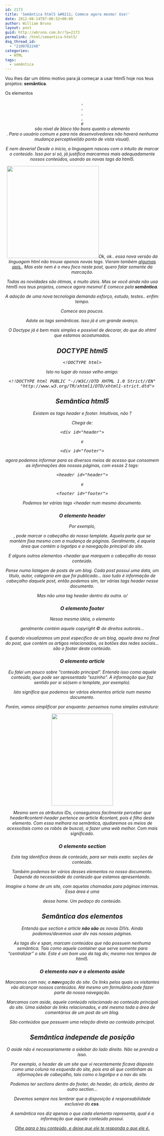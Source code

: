 ```yaml
---
id: 2173
title: 'Semântica html5 &#8211; Comece agora mesmo! Use!'
date: 2012-08-14T07:00:52+00:00
author: William Bruno
layout: post
guid: http://wbruno.com.br/?p=2173
permalink: /html/semantica-html5/
dsq_thread_id:
  - "2100762248"
categories:
  - HTML
tags:
  - semântica
---
```

Vou lhes dar um ótimo motivo para já começar a usar html5 hoje nos teus projetos: **semântica**.

Os elementos <var><header></var>, <var><footer></var>, <var><article></var>, <var><aside></var>, <var><section></var> e <var><nav></var> são nivel de bloco tão bons quanto o elemento <var><div></var>. Para o usuário comum e para nós desenvolvedores não haverá nenhuma mudança perceptível(do ponto de vista visual). 

E nem deveria! Desde o início, a linguagem nasceu com o intuito de marcar o conteúdo. Isso por si só, já justifica marcarmos mais adequadamente nossos conteúdos, usando as novas tags da html5.
  
<!--more-->


  
[<img src="http://wbruno.com.br/wp-content/uploads/2012/08/HTML5_Logo_512-300x300.png" alt="" title="HTML5_Logo_512" width="300" height="300" class="alignleft size-medium wp-image-2304" srcset="http://wbruno.com.br/wp-content/uploads/2012/08/HTML5_Logo_512-300x300.png 300w, http://wbruno.com.br/wp-content/uploads/2012/08/HTML5_Logo_512-150x150.png 150w, http://wbruno.com.br/wp-content/uploads/2012/08/HTML5_Logo_512.png 512w" sizes="(max-width: 300px) 100vw, 300px" />](http://wbruno.com.br/wp-content/uploads/2012/08/HTML5_Logo_512.png)Ok, ok.. essa nova versão da linguagem html não trouxe apenas novas tags. Vieram também <a href="http://tableless.com.br/entendendo-quais-apis-realmente-fazem-parte-do-html5/" rel="external" title="APIs html5">algumas apis.</a>. Mas este nem é o meu foco neste post, quero falar somente da marcação.

Todas as novidades são ótimas, e muito úteis. Mas se você ainda não usa html5 nos teus projetos, comece agora mesmo! E comece pela **semântica**.

A adoção de uma nova tecnologia demanda esforço, estudo, testes.. enfim: tempo.

Comece aos poucos.
  
Adote as tags semânticas. Isso já é um grande avanço.

O Doctype já é bem mais simples e possível de decorar, do que do xhtml que estamos acostumados.

## DOCTYPE html5

<pre name="code" class="html">&lt;!DOCTYPE html></pre>

Isto no lugar do nosso velho amigo:

<pre name="code" class="html">&lt;!!DOCTYPE html PUBLIC "-//W3C//DTD XHTML 1.0 Strict//EN"
	"http://www.w3.org/TR/xhtml1/DTD/xhtml1-strict.dtd"></pre>

## Semântica html5

Existem as tags <var>header</var> e <var>footer</var>. Intuitivas, não ?
  
Chega de:

<pre name="code" class="html">&lt;div id="header"></pre>

e 

<pre name="code" class="html">&lt;div id="footer"></pre>

agora podemos informar para os diversos meios de acesso que consomem as informações das nossas páginas, com essas 2 tags:

<pre name="code" class="html">&lt;header id="header"></pre>

e 

<pre name="code" class="html">&lt;footer id="footer"></pre>

Podemos ter várias tags <var><header</var> num mesmo documento.

### O elemento header

Por exemplo, <var><header id=&#8221;header&#8221;></var>, pode marcar o cabeçalho do nosso template. Aquela parte que se mantém fixa mesmo com a mudança de páginas. Geralmente, é aquela área que contém o logotipo e a navegação principal do site.

E alguns outros elementos <var><header</var> que marquem o cabeçalho do nosso conteúdo.
  
Pense numa listagem de posts de um blog. Cada post possui uma data, um título, autor, categoria em que foi publicado&#8230; isso tudo é informação de cabeçalho daquele post, então podemos sim, ter várias tags header nesse documento.

Mas não uma tag header dentro da outra. o/

### O elemento footer

Nessa mesma idéia, o elemento <var><footer id=&#8221;footer&#8221;></var> geralmente contém aquele copyright &copy; de direitos autorais&#8230;
  
E quando visualizamos um post específico de um blog, aquela área no final do post, que contém os artigos relacionados, os botões das redes sociais&#8230; são o footer deste conteúdo.

### O elemento article

Eu falei um pouco sobre &#8220;conteúdo principal&#8221;. Entenda isso como aquele conteúdo, que pode ser apresentado &#8220;sozinho&#8221;. A informação que faz sentido por si só(sem o template, por exemplo).

Isto significa que podemos ter vários elementos <var>article</var> num mesmo documento.
  
Porém, vamos simplificar por enquanto: pensemos numa simples estrutura:
  
[<img src="http://wbruno.com.br/wp-content/uploads/2012/08/estrutura-200x300.jpg" alt="" title="estrutura" width="200" height="300" class="aligncenter size-medium wp-image-2363" srcset="http://wbruno.com.br/wp-content/uploads/2012/08/estrutura-200x300.jpg 200w, http://wbruno.com.br/wp-content/uploads/2012/08/estrutura.jpg 400w" sizes="(max-width: 200px) 100vw, 200px" />](http://wbruno.com.br/wp-content/uploads/2012/08/estrutura.jpg)

Mesmo sem os atributos IDs, conseguimos facilmente perceber que <var>header#content-header</var> pertence ao article <var>#content</var>, pois é filho deste elemento. Com essa melhora na semântica, ajudaremos os meios de acesso(tais como os robôs de busca), a fazer uma web melhor. Com mais significado.

### O elemento section

Esta tag identifica áreas de conteúdo, para ser mais exato: seções de conteúdo.
  
Também podemos ter vários desses elementos no nosso documento. Depende da necessidade do conteúdo que estamos apresentando. 

Imagine a home de um site, com aquelas chamadas para páginas internas. Essa área é uma <var><section></var> dessa home. Um pedaço do conteúdo.

## Semântica dos elementos

Entenda que section e article **não são** _as novas DIVs_. Ainda podemos/devemos usar <var>div</var> nas nossas páginas.

As tags div e span, marcam conteúdos que não possuem nenhuma semântica. Tais como aquele container que serve somente para &#8220;centralizar&#8221; o site. Este é um bom uso da tag div, mesmo nos tempos de html5.

### O elemento nav e o elemento aside

Marcamos com <var>nav</var>, a **nav**egação do site. Os links pelos quais os visitantes vão alcançar nossos conteúdos. Até mesmo um formulário pode fazer parte da nossa navegação.

Marcamos com <var>aside</var>, aquele conteúdo relacionado ao conteúdo principal do site. Uma sidebar de links relacionados, e até mesmo toda a área de comentários de um post de um blog.
  
São conteúdos que possuem uma relação direta ao conteúdo principal. 

## Semântica independe de posição

O <var>aside</var> não é necessariamente a sidebar do lado direito. Não se prenda a isso.
  
Por exemplo, o <var>header</var> de um site que vi recentemente ficava disposto como uma coluna na esquerda do site, pois era ali que continham as informações de cabeçalho, tais como o logotipo e a <var>nav</var> do site.

Podemos ter <var>section</var>s dentro do footer, do header, do article, dentro de outro section&#8230;

Devemos sempre nos lembrar que a disposição é responsabilidade exclusiva do **css**.
  
A semântica nos diz apenas o que cada elemento representa, qual é a informação que aquele conteúdo possui. 

[Olhe para o teu conteúdo, e deixe que ele te responda o que ele é.](http://wbruno.com.br/2011/05/17/nem-so-de-div-vive-um-desenvolvedor-frontend/ "HTML Semântico")
